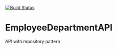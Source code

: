 [![Build Status](https://dev.azure.com/InnocentLanga/Magnitude/_apis/build/status/islanga.EmployeeDepartmentAPI?branchName=master)](https://dev.azure.com/InnocentLanga/Magnitude/_build/latest?definitionId=1&branchName=master)
# EmployeeDepartmentAPI
API with repository pattern
